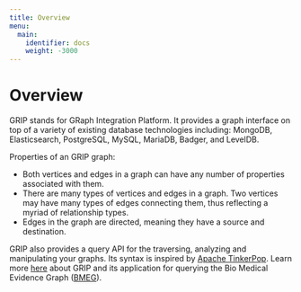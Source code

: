 ```yaml
---
title: Overview
menu:
  main:
    identifier: docs
    weight: -3000
---
```


# Overview

GRIP stands for GRaph Integration Platform. It provides a graph interface on top of a variety of existing database technologies including:
MongoDB, Elasticsearch, PostgreSQL, MySQL, MariaDB, Badger, and LevelDB.

Properties of an GRIP graph:

* Both vertices and edges in a graph can have any number of properties associated with them.
* There are many types of vertices and edges in a graph. Two vertices may have many types of edges
  connecting them, thus reflecting a myriad of relationship types.
* Edges in the graph are directed, meaning they have a source and destination.

GRIP also provides a query API for the traversing, analyzing and manipulating your graphs. Its syntax is inspired by
[Apache TinkerPop](http://tinkerpop.apache.org/). Learn more [here](/docs/queries/getting_started) about GRIP and its application for querying the Bio Medical Evidence Graph ([BMEG](https://bmeg.io)).

